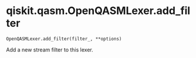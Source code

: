 # qiskit.qasm.OpenQASMLexer.add\_filter

`OpenQASMLexer.add_filter(filter_, **options)`

Add a new stream filter to this lexer.
